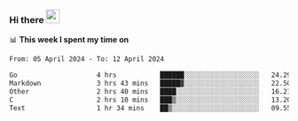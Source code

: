 ### Hi there <a href="https://www.gautamkrishnar.com/"><img src="https://media.giphy.com/media/hvRJCLFzcasrR4ia7z/giphy.gif" width="25px"></a>

📊 **This week I spent my time on**

<!--START_SECTION:waka-->

```txt
From: 05 April 2024 - To: 12 April 2024

Go                    4 hrs           ██████░░░░░░░░░░░░░░░░░░░   24.29 %
Markdown              3 hrs 43 mins   █████▓░░░░░░░░░░░░░░░░░░░   22.50 %
Other                 2 hrs 40 mins   ████░░░░░░░░░░░░░░░░░░░░░   16.21 %
C                     2 hrs 10 mins   ███▒░░░░░░░░░░░░░░░░░░░░░   13.20 %
Text                  1 hr 34 mins    ██▒░░░░░░░░░░░░░░░░░░░░░░   09.55 %
```

<!--END_SECTION:waka-->
